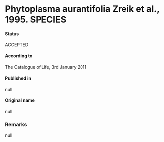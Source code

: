 # Phytoplasma aurantifolia Zreik et al., 1995. SPECIES

#### Status
ACCEPTED

#### According to
The Catalogue of Life, 3rd January 2011

#### Published in
null

#### Original name
null

### Remarks
null